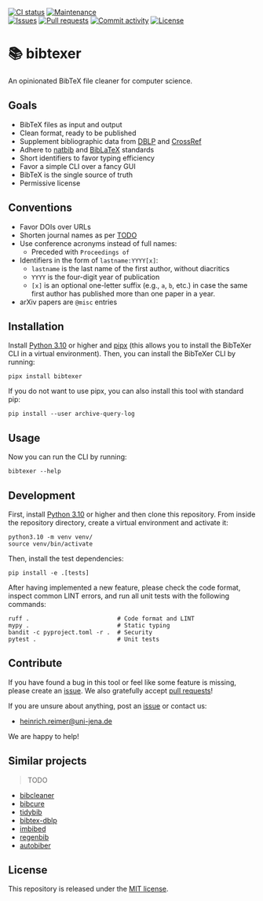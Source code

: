 [![CI status](https://img.shields.io/github/actions/workflow/status/heinrichreimer/bibtexer/ci.yml?branch=main&style=flat-square)](https://github.com/heinrichreimer/bibtexer/actions/workflows/ci.yml)
[![Maintenance](https://img.shields.io/maintenance/yes/2024?style=flat-square)](https://github.com/heinrichreimer/bibtexer/graphs/contributors)  
[![Issues](https://img.shields.io/github/issues/heinrichreimer/bibtexer?style=flat-square)](https://github.com/heinrichreimer/bibtexer/issues)
[![Pull requests](https://img.shields.io/github/issues-pr/heinrichreimer/bibtexer?style=flat-square)](https://github.com/heinrichreimer/bibtexer/pulls)
[![Commit activity](https://img.shields.io/github/commit-activity/m/heinrichreimer/bibtexer?style=flat-square)](https://github.com/heinrichreimer/bibtexer/commits)
[![License](https://img.shields.io/github/license/heinrichreimer/bibtexer?style=flat-square)](LICENSE)

# 📚 bibtexer

An opinionated BibTeX file cleaner for computer science.

## Goals

- BibTeX files as input and output
- Clean format, ready to be published
- Supplement bibliographic data from [DBLP](https://dblp.org/) and [CrossRef](https://crossref.org/)
- Adhere to [natbib](https://ctan.org/pkg/natbib) and [BibLaTeX](https://ctan.org/pkg/biblatex) standards
- Short identifiers to favor typing efficiency
- Favor a simple CLI over a fancy GUI
- BibTeX is the single source of truth
- Permissive license

## Conventions

- Favor DOIs over URLs
- Shorten journal names as per [TODO](somestandard)
- Use conference acronyms instead of full names:
  - Preceded with `Proceedings of`
- Identifiers in the form of `lastname:YYYY[x]`:
  - `lastname` is the last name of the first author, without diacritics
  - `YYYY` is the four-digit year of publication
  - `[x]` is an optional one-letter suffix (e.g., `a`, `b`, etc.) in case the same first author has published more than one paper in a year.
- arXiv papers are `@misc` entries

## Installation

Install [Python 3.10](https://python.org/downloads/) or higher and [pipx](https://pypa.github.io/pipx/installation/) (this allows you to install the BibTeXer CLI in a virtual environment).
Then, you can install the BibTeXer CLI by running:

```shell
pipx install bibtexer
```

If you do not want to use pipx, you can also install this tool with standard pip:

```shell
pip install --user archive-query-log
```

## Usage

Now you can run the CLI by running:

```shell
bibtexer --help
```

## Development

First, install [Python 3.10](https://python.org/downloads/) or higher and then clone this repository.
From inside the repository directory, create a virtual environment and activate it:

```shell
python3.10 -m venv venv/
source venv/bin/activate
```

Then, install the test dependencies:

```shell
pip install -e .[tests]
```

After having implemented a new feature, please check the code format, inspect common LINT errors, and run all unit tests with the following commands:

```shell
ruff .                         # Code format and LINT
mypy .                         # Static typing
bandit -c pyproject.toml -r .  # Security
pytest .                       # Unit tests
```

## Contribute

If you have found a bug in this tool or feel like some feature is missing, please create an [issue](https://github.com/heinrichreimer/bibtexer/issues). We also gratefully accept [pull requests](https://github.com/heinrichreimer/bibtexer/pulls)!

If you are unsure about anything, post an [issue](https://github.com/heinrichreimer/bibtexer/issues/new) or contact us:

- [heinrich.reimer@uni-jena.de](mailto:heinrich.reimer@uni-jena.de)

We are happy to help!

## Similar projects

> TODO

- [bibcleaner](https://github.com/sirrice/bibcleaner)
- [bibcure](https://github.com/bibcure/bibcure)
- [tidybib](https://github.com/ntessore/tidybib)
- [bibtex-dblp](https://github.com/volkm/bibtex-dblp)
- [imbibed](https://github.com/cassiersg/imbibed)
- [regenbib](https://github.com/joachimneu/regenbib)
- [autobiber](https://github.com/Yeba/autobiber)

## License

This repository is released under the [MIT license](LICENSE).
